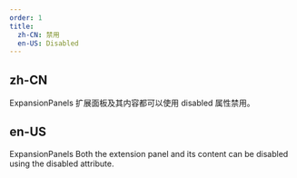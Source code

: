 ```yaml
---
order: 1
title:
  zh-CN: 禁用
  en-US: Disabled
---
```


## zh-CN

ExpansionPanels  扩展面板及其内容都可以使用 disabled 属性禁用。

## en-US

ExpansionPanels Both the extension panel and its content can be disabled using the disabled attribute. 